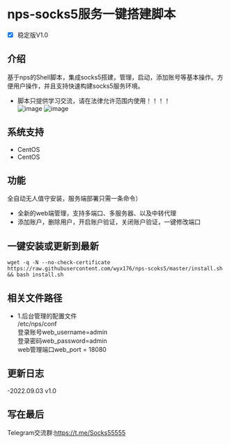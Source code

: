 # nps-socks5服务一键搭建脚本
- [x] 稳定版V1.0

## 介绍 ##
基于nps的Shell脚本，集成socks5搭建，管理，启动，添加账号等基本操作。方便用户操作，并且支持快速构建socks5服务环境。

- 脚本只提供学习交流，请在法律允许范围内使用！！！！<br>
![image](https://github.com/wyx176/nps-socks5/blob/main/server.png)
![image](https://github.com/wyx176/nps-socks5/blob/main/port.png)
## 系统支持 ##
* CentOS 
* CentOS 


## 功能 ##
 全自动无人值守安装，服务端部署只需一条命令）
- 全新的web端管理，支持多端口、多服务器、以及中转代理
- 添加账户，删除用户，开启账户验证，关闭账户验证，一键修改端口

## 一键安装或更新到最新 ##
 <pre><code>wget -q -N --no-check-certificate https://raw.githubusercontent.com/wyx176/nps-scoks5/master/install.sh && bash install.sh</code></pre>

## 相关文件路径 ##
- 1.后台管理的配置文件<br>
 /etc/nps/conf<br>
 登录账号web_username=admin<br>
 登录密码web_password=admin<br>
 web管理端口web_port = 18080<br>
 
## 更新日志 ##
-2022.09.03 v1.0<br>

## 写在最后 ##
Telegram交流群:https://t.me/Socks55555
